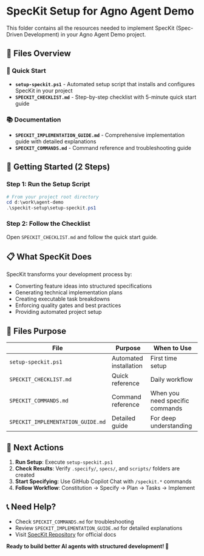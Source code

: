 # SpecKit Setup for Agno Agent Demo

This folder contains all the resources needed to implement SpecKit (Spec-Driven Development) in your Agno Agent Demo project.

## 📁 Files Overview

### 🚀 Quick Start
- **`setup-speckit.ps1`** - Automated setup script that installs and configures SpecKit in your project
- **`SPECKIT_CHECKLIST.md`** - Step-by-step checklist with 5-minute quick start guide

### 📚 Documentation
- **`SPECKIT_IMPLEMENTATION_GUIDE.md`** - Comprehensive implementation guide with detailed explanations
- **`SPECKIT_COMMANDS.md`** - Command reference and troubleshooting guide

## 🎯 Getting Started (2 Steps)

### Step 1: Run the Setup Script
```powershell
# From your project root directory
cd d:\work\agent-demo
.\speckit-setup\setup-speckit.ps1
```

### Step 2: Follow the Checklist
Open `SPECKIT_CHECKLIST.md` and follow the quick start guide.

## 📋 What SpecKit Does

SpecKit transforms your development process by:
- Converting feature ideas into structured specifications
- Generating technical implementation plans
- Creating executable task breakdowns
- Enforcing quality gates and best practices
- Providing automated project setup

## 🔧 Files Purpose

| File | Purpose | When to Use |
|------|---------|-------------|
| `setup-speckit.ps1` | Automated installation | First time setup |
| `SPECKIT_CHECKLIST.md` | Quick reference | Daily workflow |
| `SPECKIT_COMMANDS.md` | Command reference | When you need specific commands |
| `SPECKIT_IMPLEMENTATION_GUIDE.md` | Detailed guide | For deep understanding |

## 🚀 Next Actions

1. **Run Setup**: Execute `setup-speckit.ps1`
2. **Check Results**: Verify `.specify/`, `specs/`, and `scripts/` folders are created
3. **Start Specifying**: Use GitHub Copilot Chat with `/speckit.*` commands
4. **Follow Workflow**: Constitution → Specify → Plan → Tasks → Implement

## 📞 Need Help?

- Check `SPECKIT_COMMANDS.md` for troubleshooting
- Review `SPECKIT_IMPLEMENTATION_GUIDE.md` for detailed explanations
- Visit [SpecKit Repository](https://github.com/github/spec-kit) for official docs

**Ready to build better AI agents with structured development! 🎉**